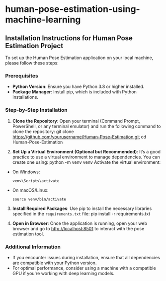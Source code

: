 # human-pose-estimation-using-machine-learning
## Installation Instructions for Human Pose Estimation Project

To set up the Human Pose Estimation application on your local machine, please follow these steps:

### Prerequisites
- **Python Version**: Ensure you have Python 3.8 or higher installed.
- **Package Manager**: Install pip, which is included with Python installations.

### Step-by-Step Installation

1. **Clone the Repository**:
   Open your terminal (Command Prompt, PowerShell, or any terminal emulator) and run the following command to clone the repository:
git clone https://github.com/yourusername/Human-Pose-Estimation.git
cd Human-Pose-Estimation

2. **Set Up a Virtual Environment (Optional but Recommended)**:
It’s a good practice to use a virtual environment to manage dependencies. You can create one using:
python -m venv venv
Activate the virtual environment:
- On Windows:
  ```
  venv\Scripts\activate
  ```
- On macOS/Linux:
  ```
  source venv/bin/activate
  ```

3. **Install Required Packages**:
Use pip to install the necessary libraries specified in the `requirements.txt` file:
pip install -r requirements.txt

5. **Open in Browser**:
Once the application is running, open your web browser and go to [http://localhost:8501](http://localhost:8501) to interact with the pose estimation tool.

### Additional Information
- If you encounter issues during installation, ensure that all dependencies are compatible with your Python version.
- For optimal performance, consider using a machine with a compatible GPU if you're working with deep learning models.
